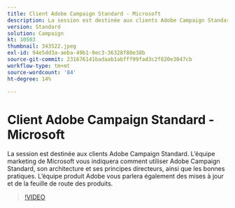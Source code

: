 ```yaml
---
title: Client Adobe Campaign Standard - Microsoft
description: La session est destinée aux clients Adobe Campaign Standard. L’équipe marketing de Microsoft vous indiquera comment utiliser Adobe Campaign Standard.
version: Standard
solution: Campaign
kt: 10503
thumbnail: 343522.jpeg
exl-id: 94e5dd3a-aeba-49b1-9ec3-36328f80e38b
source-git-commit: 231676141badaab1abfff99fad3c2f820e3047cb
workflow-type: tm+mt
source-wordcount: '84'
ht-degree: 14%

---
```


# Client Adobe Campaign Standard - Microsoft

La session est destinée aux clients Adobe Campaign Standard. L’équipe marketing de Microsoft vous indiquera comment utiliser Adobe Campaign Standard, son architecture et ses principes directeurs, ainsi que les bonnes pratiques. L’équipe produit Adobe vous parlera également des mises à jour et de la feuille de route des produits.

>[!VIDEO](https://video.tv.adobe.com/v/343522/?quality=12&learn=on)
